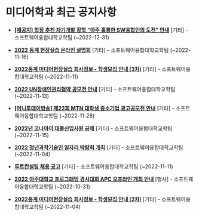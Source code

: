 # 미디어학과 최근 공지사항

* **[[재공지] 학장 추천 자기개발 장학 “아주 훌륭한 SW융합인의 도전” 안내](https://media.ajou.ac.kr/media/board/board01.jsp?mode=view&amp;article_no=232276&amp;board_wrapper=%2Fmedia%2Fboard%2Fboard01.jsp&amp;pager.offset=0&amp;board_no=304)**
 [기타] - 소프트웨어융합대학교학팀 (~2022-12-31)

* **[2022 동계 현장실습 온라인 설명회](https://media.ajou.ac.kr/media/board/board01.jsp?mode=view&amp;article_no=232250&amp;board_wrapper=%2Fmedia%2Fboard%2Fboard01.jsp&amp;pager.offset=0&amp;board_no=304)**
 [기타] - 소프트웨어융합대학교학팀 (~2022-11-16)

* **[2022동계 미디어현장실습 회사정보 - 학생모집 안내 (3차)](https://media.ajou.ac.kr/media/board/board01.jsp?mode=view&amp;article_no=232240&amp;board_wrapper=%2Fmedia%2Fboard%2Fboard01.jsp&amp;pager.offset=0&amp;board_no=304)**
 [기타] - 소프트웨어융합대학교학팀 (~2022-11-11)

* **[2022 UN장애인권리협약 공모전 안내](https://media.ajou.ac.kr/media/board/board01.jsp?mode=view&amp;article_no=232225&amp;board_wrapper=%2Fmedia%2Fboard%2Fboard01.jsp&amp;pager.offset=0&amp;board_no=304)**
 [기타] - 소프트웨어융합대학교학팀 (~2022-11-13)

* **[[머니투데이방송] 제22회 MTN 대학생 중소기업 광고공모전 안내](https://media.ajou.ac.kr/media/board/board01.jsp?mode=view&amp;article_no=232214&amp;board_wrapper=%2Fmedia%2Fboard%2Fboard01.jsp&amp;pager.offset=0&amp;board_no=304)**
 [기타] - 소프트웨어융합대학교학팀 (~2022-11-28)

* **[2022년 코나아이 대졸신입사원 공채](https://media.ajou.ac.kr/media/board/board01.jsp?mode=view&amp;article_no=232198&amp;board_wrapper=%2Fmedia%2Fboard%2Fboard01.jsp&amp;pager.offset=0&amp;board_no=304)**
 [기타] - 소프트웨어융합대학교학팀 (~2022-11-15)

* **[2022 청년과학기술인 일자리 박람회 개최](https://media.ajou.ac.kr/media/board/board01.jsp?mode=view&amp;article_no=232185&amp;board_wrapper=%2Fmedia%2Fboard%2Fboard01.jsp&amp;pager.offset=0&amp;board_no=304)**
 [기타] - 소프트웨어융합대학교학팀 (~2022-11-04)

* **[루트컨설팅 채용 공고](https://media.ajou.ac.kr/media/board/board01.jsp?mode=view&amp;article_no=232175&amp;board_wrapper=%2Fmedia%2Fboard%2Fboard01.jsp&amp;pager.offset=0&amp;board_no=304)**
 [기타] - 소프트웨어융합대학교학팀 (~2022-11-11)

* **[2022 아주대학교 프로그래밍 경시대회 APC 오프라인 개최 안내](https://media.ajou.ac.kr/media/board/board01.jsp?mode=view&amp;article_no=232163&amp;board_wrapper=%2Fmedia%2Fboard%2Fboard01.jsp&amp;pager.offset=0&amp;board_no=304)**
 [행사] - 소프트웨어융합대학교학팀 (~2022-10-31)

* **[2022동계 미디어현장실습 회사정보 - 학생모집 안내 (2차)](https://media.ajou.ac.kr/media/board/board01.jsp?mode=view&amp;article_no=232141&amp;board_wrapper=%2Fmedia%2Fboard%2Fboard01.jsp&amp;pager.offset=0&amp;board_no=304)**
 [기타] - 소프트웨어융합대학교학팀 (~2022-11-04)
